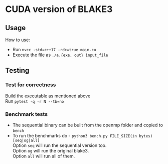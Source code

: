 # CUDA version of BLAKE3

## Usage
How to use:  
* Run `nvcc -std=c++17 -rdc=true main.cu`
* Execute the file as `./a.{exe, out} input_file`   

## Testing
### Test for correctness
Build the executable as mentioned above  
Run `pytest -q -r N --tb=no`  

### Benchmark tests
* The sequential binary can be built from the openmp folder and copied to `bench`
* To run the benchmarks do - `python3 bench.py FILE_SIZE(in bytes) [seq|og|all]`  
Option `seq` will run the sequential version too.  
Option `og` will run the original blake3.  
Option `all` will run all of them.